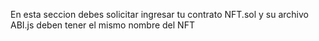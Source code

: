 En esta seccion debes solicitar ingresar tu contrato NFT.sol y su archivo ABI.js deben tener el mismo nombre del NFT
